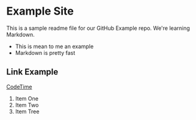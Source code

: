 # Example Site

This is a sample readme file for our GitHub Example repo. We're learning Markdown.

* This is mean to me an example
* Markdown is pretty fast

## Link Example
[CodeTime](https://www.codetime.io)

1. Item One
2. Item Two
3. Item Tree